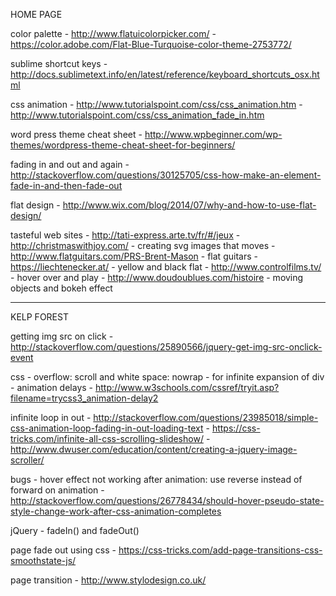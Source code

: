 
HOME PAGE

color palette
 	- http://www.flatuicolorpicker.com/
 	- https://color.adobe.com/Flat-Blue-Turquoise-color-theme-2753772/

sublime shortcut keys
	- http://docs.sublimetext.info/en/latest/reference/keyboard_shortcuts_osx.html

css animation
 	- http://www.tutorialspoint.com/css/css_animation.htm
 	- http://www.tutorialspoint.com/css/css_animation_fade_in.htm

word press theme cheat sheet
 	- http://www.wpbeginner.com/wp-themes/wordpress-theme-cheat-sheet-for-beginners/

fading in and out and again
	- http://stackoverflow.com/questions/30125705/css-how-make-an-element-fade-in-and-then-fade-out

flat design
	- http://www.wix.com/blog/2014/07/why-and-how-to-use-flat-design/

tasteful web sites
	- http://tati-express.arte.tv/fr/#/jeux
	- http://christmaswithjoy.com/
		- creating svg images that moves
	- http://www.flatguitars.com/PRS-Brent-Mason
		- flat guitars
	- https://liechtenecker.at/
		- yellow and black flat 
	- http://www.controlfilms.tv/
		- hover over and play
	- http://www.doudoublues.com/histoire
		- moving objects and bokeh effect


- - - - - - - - - - - - - - - - - - - - - - - - - - - - - - - - - - - - - - - - - - - - - - - - - - - 
KELP FOREST

getting img src on click
	- http://stackoverflow.com/questions/25890566/jquery-get-img-src-onclick-event

css
	- overflow: scroll and white space: nowrap - for infinite expansion of div
	- animation delays
		- http://www.w3schools.com/cssref/tryit.asp?filename=trycss3_animation-delay2

infinite loop in out 
	- http://stackoverflow.com/questions/23985018/simple-css-animation-loop-fading-in-out-loading-text
	- https://css-tricks.com/infinite-all-css-scrolling-slideshow/
	- http://www.dwuser.com/education/content/creating-a-jquery-image-scroller/

bugs
	- hover effect not working after animation: use reverse instead of forward on animation
		-http://stackoverflow.com/questions/26778434/should-hover-pseudo-state-style-change-work-after-css-animation-completes

jQuery 
	- fadeIn() and fadeOut()

page fade out using css
	- https://css-tricks.com/add-page-transitions-css-smoothstate-js/

page transition 
	- http://www.stylodesign.co.uk/

